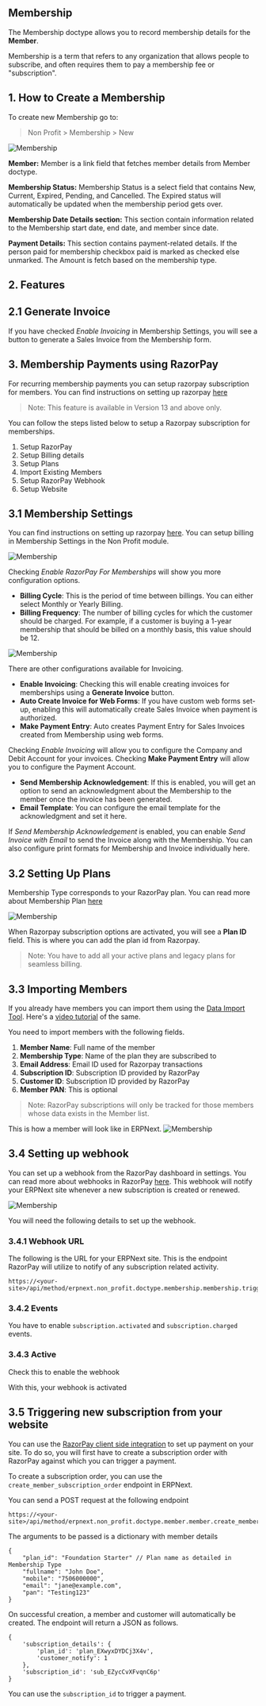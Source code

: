 ## Membership

The Membership doctype allows you to record membership details for the **Member**.

Membership is a term that refers to any organization that allows people to subscribe, and often requires them to pay a membership fee or "subscription".

## 1\. How to Create a Membership

To create new Membership go to:

> Non Profit > Membership > New

![Membership](https://docs.erpnext.com/files/membership.png)

**Member:** Member is a link field that fetches member details from Member doctype.

**Membership Status:** Membership Status is a select field that contains New, Current, Expired, Pending, and Cancelled. The Expired status will automatically be updated when the membership period gets over.

**Membership Date Details section:** This section contain information related to the Membership start date, end date, and member since date.

**Payment Details:** This section contains payment-related details. If the person paid for membership checkbox paid is marked as checked else unmarked. The Amount is fetch based on the membership type.

## 2\. Features

## 2.1 Generate Invoice

If you have checked _Enable Invoicing_ in Membership Settings, you will see a button to generate a Sales Invoice from the Membership form.

## 3\. Membership Payments using RazorPay

For recurring membership payments you can setup razorpay subscription for members. You can find instructions on setting up razorpay [here](https://docs.erpnext.com/docs/v13/user/manual/en/erpnext_integration/razorpay-integration)

> Note: This feature is available in Version 13 and above only.

You can follow the steps listed below to setup a Razorpay subscription for memberships.

1.  Setup RazorPay
2.  Setup Billing details
3.  Setup Plans
4.  Import Existing Members
5.  Setup RazorPay Webhook
6.  Setup Website

## 3.1 Membership Settings

You can find instructions on setting up razorpay [here](https://docs.erpnext.com/docs/v13/user/manual/en/erpnext_integration/razorpay-integration). You can setup billing in Membership Settings in the Non Profit module.

![Membership](https://docs.erpnext.com/files/razorpay-enabled.png)

Checking _Enable RazorPay For Memberships_ will show you more configuration options.

*   **Billing Cycle**: This is the period of time between billings. You can either select Monthly or Yearly Billing.
*   **Billing Frequency**: The number of billing cycles for which the customer should be charged. For example, if a customer is buying a 1-year membership that should be billed on a monthly basis, this value should be 12.

![Membership](https://docs.erpnext.com/files/membership-settings.png)

There are other configurations available for Invoicing.

*   **Enable Invoicing**: Checking this will enable creating invoices for memberships using a **Generate Invoice** button.
*   **Auto Create Invoice for Web Forms**: If you have custom web forms set-up, enabling this will automatically create Sales Invoice when payment is authorized.
*   **Make Payment Entry**: Auto creates Payment Entry for Sales Invoices created from Membership using web forms.

Checking _Enable Invoicing_ will allow you to configure the Company and Debit Account for your invoices. Checking **Make Payment Entry** will allow you to configure the Payment Account.

*   **Send Membership Acknowledgement**: If this is enabled, you will get an option to send an acknowledgment about the Membership to the member once the invoice has been generated.
*   **Email Template**: You can configure the email template for the acknowledgment and set it here.

If _Send Membership Acknowledgement_ is enabled, you can enable _Send Invoice with Email_ to send the Invoice along with the Membership. You can also configure print formats for Membership and Invoice individually here.

## 3.2 Setting Up Plans

Membership Type corresponds to your RazorPay plan. You can read more about Membership Plan [here](https://docs.erpnext.com/docs/v13/user/manual/en/non_profit/membership_type)

![Membership](https://docs.erpnext.com/files/plan.png)

When Razorpay subscription options are activated, you will see a **Plan ID** field. This is where you can add the plan id from Razorpay.

> Note: You have to add all your active plans and legacy plans for seamless billing.

## 3.3 Importing Members

If you already have members you can import them using the [Data Import Tool](https://docs.erpnext.com/docs/v13/user/manual/en/setting-up/data/data-import). Here's a [video tutorial](https://www.youtube.com/watch?v=WlGD35DM5LI) of the same.

You need to import members with the following fields.

1.  **Member Name**: Full name of the member
2.  **Membership Type**: Name of the plan they are subscribed to
3.  **Email Address**: Email ID used for Razorpay transactions
4.  **Subscription ID**: Subscription ID provided by RazorPay
5.  **Customer ID**: Subscription ID provided by RazorPay
6.  **Member PAN**: This is optional

> Note: RazorPay subscriptions will only be tracked for those members whose data exists in the Member list.

This is how a member will look like in ERPNext. ![Membership](https://docs.erpnext.com/files/member.png)

## 3.4 Setting up webhook

You can set up a webhook from the RazorPay dashboard in settings. You can read more about webhooks in RazorPay [here](https://razorpay.com/docs/webhooks/). This webhook will notify your ERPNext site whenever a new subscription is created or renewed.

![Membership](https://docs.erpnext.com/files/razorpay-webhook.png)

You will need the following details to set up the webhook.

### 3.4.1 Webhook URL

The following is the URL for your ERPNext site. This is the endpoint RazorPay will utilize to notify of any subscription related activity.

```
https://<your-site>/api/method/erpnext.non_profit.doctype.membership.membership.trigger_razorpay_subscription
```

### 3.4.2 Events

You have to enable `subscription.activated` and `subscription.charged` events.

### 3.4.3 Active

Check this to enable the webhook

With this, your webhook is activated

## 3.5 Triggering new subscription from your website

You can use the [RazorPay client side integration](https://razorpay.com/docs/payments/payment-gateway/web-integration/standard/) to set up payment on your site. To do so, you will first have to create a subscription order with RazorPay against which you can trigger a payment.

To create a subscription order, you can use the `create_member_subscription_order` endpoint in ERPNext.

You can send a POST request at the following endpoint

```
https://<your-site>/api/method/erpnext.non_profit.doctype.member.member.create_member_subscription_order
```

The arguments to be passed is a dictionary with member details

```
{
    "plan_id": "Foundation Starter" // Plan name as detailed in Membership Type
    "fullname": "John Doe",
    "mobile": "7506000000",
    "email": "jane@example.com",
    "pan": "Testing123"
}
```

On successful creation, a member and customer will automatically be created. The endpoint will return a JSON as follows.

```
{
    'subscription_details': {
        'plan_id': 'plan_EXwyxDYDCj3X4v',
        'customer_notify': 1
    },
    'subscription_id': 'sub_EZycCvXFvqnC6p'
}
```

You can use the `subscription_id` to trigger a payment.